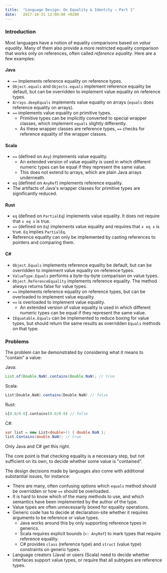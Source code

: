 ```yaml
---
title:  "Language Design: On Equality & Identity – Part 1"
date:   2017-10-31 12:00:00 +0200
---
```


### Introduction

Most languages have a notion of equality comparisons based on _value equality_.
Many of them also provide a more restricted equality comparison that works only
on references, often called _reference equality_. Here are a few examples:

#### Java

- `==` implements reference equality on reference types.
- `Object.equals` and `Objects.equals` implement reference equality be default,
   but can be overridden to implement value equality on reference types.
- `Arrays.deepEquals` implements value equality on arrays (`equals` does reference equality on arrays).
- `==` implements value equality on primitive types.
  - Primitive types can be implicitly converted to special wrapper classes,
    which implement `equals` slightly differently.
  - As these wrapper classes are reference types, `==` checks for reference equality of the wrapper classes.

#### Scala

- `==` (defined on `Any`) implements value equality.
  - An extended version of value equality is used in which different numeric types can be equal if they represent the same value.
  - This does not extend to arrays, which are plain Java arrays underneath.
- `eq` (defined on `AnyRef`) implements reference equality.
- The artifacts of Java's wrapper classes for primitive types are significantly reduced.

#### Rust

- `eq` (defined on `PartialEq`) implements value equality. It does not require that `x eq x` is true.
- `==` (defined on `Eq`) implements value equality and requires that `x eq x` is true. `Eq` implies `PartialEq`.
- Reference equality can only be implemented by casting references to pointers and comparing them.

#### C\#

- `Object.Equals` implements reference equality be default,
   but can be overridden to implement value equality on reference types.
- `ValueType.Equals` performs a byte-by-byte comparison on value types.
- `Object.ReferenceEquality` implements reference equality. The method always returns false for value types.
- `==` implements reference equality on reference types, but can be overloaded to implement value equality.
- `==` is overloaded to implement value equality.
  - An extended version of value equality is used in which different numeric types can be equal if they represent the same value.
- `IEquatable.Equals` can be implemented to reduce boxing for value types, but should return the same results as overridden `Equals` methods on that type.


### Problems

The problem can be demonstrated by considering what it means to "contain" a value:

Java:
```java
List.of(Double.NaN).contains(Double.NaN); // true
```
Scala:
```scala
List(Double.NaN).contains(Double.NaN) // false
```
Rust:
```rust
&[0.0/0.0].contains(0.0/0.0) // false
```
C#:
```csharp
var list = new List<double>() { double.NaN };
list.Contains(double.NaN); // true
```
Only Java and C# get this right.

The core point is that checking equality is a necessary step, but not sufficient on its own, to decide whether some value is "contained". 

The design decisions made by languages also come with additional substantial issues, for instance:

- There are many, often confusing options which `equals` method should be overridden or how `==` should be overloaded.
- It is hard to know which of the many methods to use, and which semantics have been implemented by the author of the type.
- Value types are often unnecessarily boxed for equality operations.
- Generic code has to decide at declaration-site whether it requires arguments to be reference or value types.
  - Java works around this by only supporting reference types in generics.
  - Scala requires explicit bounds (`<: AnyRef`) to mark types that require reference equality.
  - C# provides `class` (reference type) and `struct` (value type) constraints on generic types.
- Language creators (Java) or users (Scala) need to decide whether interfaces
  support value types, or require that all subtypes are reference types.
